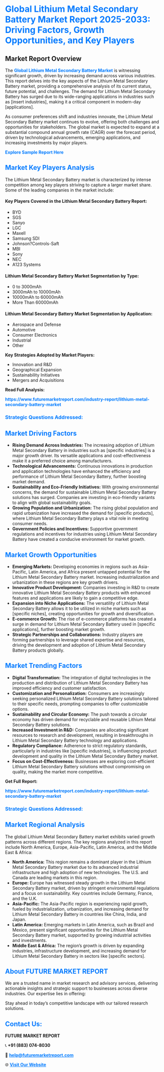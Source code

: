 <h1 style="color: #007BFF;">Global Lithium Metal Secondary Battery Market Report 2025-2033: Driving Factors, Growth Opportunities, and Key Players</h1>

<section id="overview">
<h2>Market Report Overview</h2>
<p>The <a href="https://www.futuremarketreport.com/industry-report/lithium-metal-secondary-battery-market" style="color: #007BFF; text-decoration: none;"><strong>Global Lithium Metal Secondary Battery Market</strong></a> is witnessing significant growth, driven by increasing demand across various industries. This report delves into the key aspects of the Lithium Metal Secondary Battery market, providing a comprehensive analysis of its current status, future potential, and challenges. The demand for Lithium Metal Secondary Battery has surged due to its wide-ranging applications in industries such as [insert industries], making it a critical component in modern-day [applications].</p>
<p>As consumer preferences shift and industries innovate, the Lithium Metal Secondary Battery market continues to evolve, offering both challenges and opportunities for stakeholders. The global market is expected to expand at a substantial compound annual growth rate (CAGR) over the forecast period, driven by technological advancements, emerging applications, and increasing investments by major players.</p>
</section>

<section id="overview">
<p><a href="https://www.futuremarketreport.com/request-sample/reportId=111238" style="color: #007BFF; text-decoration: none;"><strong>Explore Sample Report Here</strong></a></p>
</section>

<section id="key-players">
<h2 style="color: #007BFF;">Market Key Players Analysis</h2>
<p>The Lithium Metal Secondary Battery market is characterized by intense competition among key players striving to capture a larger market share. Some of the leading companies in the market include:</p>
<h4>Key Players Covered in the Lithium Metal Secondary Battery Report:</h4>
<ul><li>BYD</li><li>SGS</li><li>Sanyo</li><li>LGC</li><li>Maxell</li><li>Samsung SDI</li><li>Johnson?Controls-Saft</li><li>MBI</li><li>Sony</li><li>NEC</li><li>A123 Systems</li></ul>
<h4>Lithium Metal Secondary Battery Market Segmentation by Type:</h4>
<ul><li>0 to 3000mAh</li><li>3000mAh to 10000mAh</li><li>10000mAh to 60000mAh</li><li>More Than 60000mAh</li></ul>

<h4>Lithium Metal Secondary Battery Market Segmentation by Application:</h4>
<ul><li>Aerospace and Defense</li><li>Automotive</li><li>Consumer Electronics</li><li>Industrial</li><li>Other</li></ul>
<p><strong>Key Strategies Adopted by Market Players:</strong></p>
<ul>
<li>Innovation and R&D</li>
<li>Geographical Expansion</li>
<li>Sustainability Initiatives</li>
<li>Mergers and Acquisitions</li>
</ul>
</section>

<section>
<p><strong>Read Full Analysis: </strong></p><a href="https://www.futuremarketreport.com/industry-report/lithium-metal-secondary-battery-market" style="color: #007BFF; text-decoration: none;"><strong>https://www.futuremarketreport.com/industry-report/lithium-metal-secondary-battery-market</strong></a>
<h3 style="color: #007BFF;">Strategic Questions Addressed:</h3>
</section>

<section id="driving-factors">
<h2 style="color: #007BFF;">Market Driving Factors</h2>
<ul>
<li><strong>Rising Demand Across Industries:</strong> The increasing adoption of Lithium Metal Secondary Battery in industries such as [specific industries] is a major growth driver. Its versatile applications and cost-effectiveness make it a preferred choice among manufacturers.</li>
<li><strong>Technological Advancements:</strong> Continuous innovations in production and application technologies have enhanced the efficiency and performance of Lithium Metal Secondary Battery, further boosting market demand.</li>
<li><strong>Sustainability and Eco-Friendly Initiatives:</strong> With growing environmental concerns, the demand for sustainable Lithium Metal Secondary Battery solutions has surged. Companies are investing in eco-friendly variants to align with global sustainability goals.</li>
<li><strong>Growing Population and Urbanization:</strong> The rising global population and rapid urbanization have increased the demand for [specific products], where Lithium Metal Secondary Battery plays a vital role in meeting consumer needs.</li>
<li><strong>Government Policies and Incentives:</strong> Supportive government regulations and incentives for industries using Lithium Metal Secondary Battery have created a conducive environment for market growth.</li>
</ul>
</section>

<section id="growth-opportunities">
<h2 style="color: #007BFF;">Market Growth Opportunities</h2>
<ul>
<li><strong>Emerging Markets:</strong> Developing economies in regions such as Asia-Pacific, Latin America, and Africa present untapped potential for the Lithium Metal Secondary Battery market. Increasing industrialization and urbanization in these regions are key growth drivers.</li>
<li><strong>Innovative Product Development:</strong> Companies investing in R&D to create innovative Lithium Metal Secondary Battery products with enhanced features and applications are likely to gain a competitive edge.</li>
<li><strong>Expansion into Niche Applications:</strong> The versatility of Lithium Metal Secondary Battery allows it to be utilized in niche markets such as [specific niches], creating opportunities for growth and diversification.</li>
<li><strong>E-commerce Growth:</strong> The rise of e-commerce platforms has created a surge in demand for Lithium Metal Secondary Battery used in [specific applications], further boosting market growth.</li>
<li><strong>Strategic Partnerships and Collaborations:</strong> Industry players are forming partnerships to leverage shared expertise and resources, driving the development and adoption of Lithium Metal Secondary Battery products globally.</li>
</ul>
</section>

<section id="trending-factors">
<h2 style="color: #007BFF;">Market Trending Factors</h2>
<ul>
<li><strong>Digital Transformation:</strong> The integration of digital technologies in the production and distribution of Lithium Metal Secondary Battery has improved efficiency and customer satisfaction.</li>
<li><strong>Customization and Personalization:</strong> Consumers are increasingly seeking personalized Lithium Metal Secondary Battery solutions tailored to their specific needs, prompting companies to offer customizable options.</li>
<li><strong>Sustainability and Circular Economy:</strong> The push towards a circular economy has driven demand for recyclable and reusable Lithium Metal Secondary Battery solutions.</li>
<li><strong>Increased Investment in R&D:</strong> Companies are allocating significant resources to research and development, resulting in breakthroughs in Lithium Metal Secondary Battery technology and applications.</li>
<li><strong>Regulatory Compliance:</strong> Adherence to strict regulatory standards, particularly in industries like [specific industries], is influencing product development and quality in the Lithium Metal Secondary Battery market.</li>
<li><strong>Focus on Cost-Effectiveness:</strong> Businesses are exploring cost-efficient Lithium Metal Secondary Battery solutions without compromising on quality, making the market more competitive.</li>
</ul>
</section>

<section>
<p><strong>Get Full Report: </strong></p><a href="https://www.futuremarketreport.com/industry-report/lithium-metal-secondary-battery-market" style="color: #007BFF; text-decoration: none;"><strong>https://www.futuremarketreport.com/industry-report/lithium-metal-secondary-battery-market</strong></a>
<h3 style="color: #007BFF;">Strategic Questions Addressed:</h3>
</section>


<section id="regional-analysis">
<h2 style="color: #007BFF;">Market Regional Analysis</h2>
<p>The global Lithium Metal Secondary Battery market exhibits varied growth patterns across different regions. The key regions analyzed in this report include North America, Europe, Asia-Pacific, Latin America, and the Middle East & Africa:</p>
<ul>
<li><strong>North America:</strong> This region remains a dominant player in the Lithium Metal Secondary Battery market due to its advanced industrial infrastructure and high adoption of new technologies. The U.S. and Canada are leading markets in this region.</li>
<li><strong>Europe:</strong> Europe has witnessed steady growth in the Lithium Metal Secondary Battery market, driven by stringent environmental regulations and a focus on sustainability. Key countries include Germany, France, and the U.K.</li>
<li><strong>Asia-Pacific:</strong> The Asia-Pacific region is experiencing rapid growth, fueled by industrialization, urbanization, and increasing demand for Lithium Metal Secondary Battery in countries like China, India, and Japan.</li>
<li><strong>Latin America:</strong> Emerging markets in Latin America, such as Brazil and Mexico, present significant opportunities for the Lithium Metal Secondary Battery market, supported by growing industrial activities and investments.</li>
<li><strong>Middle East & Africa:</strong> The region’s growth is driven by expanding industries, infrastructure development, and increasing demand for Lithium Metal Secondary Battery in sectors like [specific sectors].</li>
</ul>
</section>

<footer>
<h2 style="color: #007BFF;">About FUTURE MARKET REPORT</h2>
<p>We are a trusted name in market research and advisory services, delivering actionable insights and strategic support to businesses across diverse industries. Our expertise lies in offering:</p>

<p>Stay ahead in today’s competitive landscape with our tailored research solutions.</p>

<h2 style="color: #007BFF;">Contact Us:</h2>
<p><strong>FUTURE MARKET REPORT</strong></p>
<p>📞 <strong>+91 (883) 074-8030</strong></p>
<p>📧 <strong><a href="mailto:help@futuremarketreport.com" style="color: #007BFF;">help@futuremarketreport.com</a></strong></p>
<p>🌐 <strong><a href="https://www.futuremarketreport.com/" style="color: #007BFF;">Visit Our Website</a></strong></p>
</footer>
